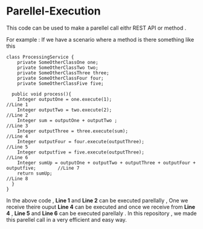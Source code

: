 # Parellel-Execution

This code can be used to make a parellel call eithr REST API or method .

For example : 
If we have a scenario where a method is there something like this

    class ProcessingService { 
        private SomeOtherClassOne one;
        private SomeOtherClassTwo two;
        private SomeOtherClassThree three;
        private SomeOtherClassFour four;
        private SomeOtherClassFive five;
  
      public void process(){
        Integer outputOne = one.execute(1);                                                   //Line 1
        Integer outputTwo = two.execute(2);                                                   //Line 2
        Integer sum = outputOne + outputTwo ;                                                 //Line 3
        Integer outputThree = three.execute(sum);                                             //Line 4
        Integer outputFour = four.execute(outputThree);                                       //Line 5
        Integer outputfive = five.execute(outputThree);                                       //Line 6
        Integer sumUp = outputOne + outputTwo + outputThree + outputFour + outputfive;        //Line 7
        return sumUp;                                                                         //Line 8
      }
    }

In the above code , **Line 1** and **Line 2** can be executed parellally , One we receive theire ouput **Line 4** can be executed and once we receive from **Line 4** , **Line 5** and **Line 6** can be executed parellaly .
In this repository , we made this parellel call in a very efficient and easy way. 
